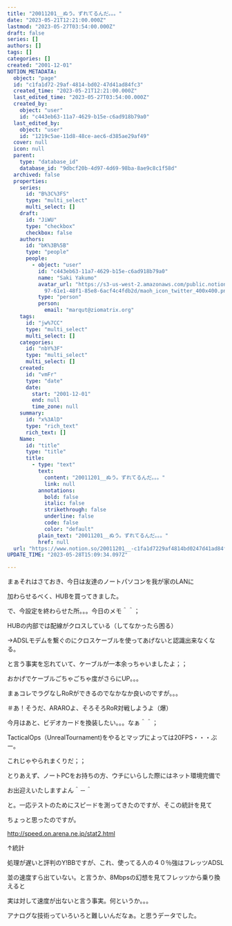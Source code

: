 ```yaml
---
title: "20011201__ぬう。ずれてるんだ。。。"
date: "2023-05-21T12:21:00.000Z"
lastmod: "2023-05-27T03:54:00.000Z"
draft: false
series: []
authors: []
tags: []
categories: []
created: "2001-12-01"
NOTION_METADATA:
  object: "page"
  id: "c1fa1d72-29af-4814-bd02-47d41ad84fc3"
  created_time: "2023-05-21T12:21:00.000Z"
  last_edited_time: "2023-05-27T03:54:00.000Z"
  created_by:
    object: "user"
    id: "c443eb63-11a7-4629-b15e-c6ad918b79a0"
  last_edited_by:
    object: "user"
    id: "1219c5ae-11d8-48ce-aec6-d385ae29af49"
  cover: null
  icon: null
  parent:
    type: "database_id"
    database_id: "9dbcf20b-4d97-4d69-98ba-8ae9c8c1f58d"
  archived: false
  properties:
    series:
      id: "B%3C%3FS"
      type: "multi_select"
      multi_select: []
    draft:
      id: "JiWU"
      type: "checkbox"
      checkbox: false
    authors:
      id: "bK%3B%5B"
      type: "people"
      people:
        - object: "user"
          id: "c443eb63-11a7-4629-b15e-c6ad918b79a0"
          name: "Saki Yakumo"
          avatar_url: "https://s3-us-west-2.amazonaws.com/public.notion-static.com/3ad1c4\
            97-61e1-48f1-85e8-6acf4c4fdb2d/maoh_icon_twitter_400x400.png"
          type: "person"
          person:
            email: "marqut@ziomatrix.org"
    tags:
      id: "jw%7CC"
      type: "multi_select"
      multi_select: []
    categories:
      id: "nbY%3F"
      type: "multi_select"
      multi_select: []
    created:
      id: "vmFr"
      type: "date"
      date:
        start: "2001-12-01"
        end: null
        time_zone: null
    summary:
      id: "x%3AlD"
      type: "rich_text"
      rich_text: []
    Name:
      id: "title"
      type: "title"
      title:
        - type: "text"
          text:
            content: "20011201__ぬう。ずれてるんだ。。。"
            link: null
          annotations:
            bold: false
            italic: false
            strikethrough: false
            underline: false
            code: false
            color: "default"
          plain_text: "20011201__ぬう。ずれてるんだ。。。"
          href: null
  url: "https://www.notion.so/20011201__-c1fa1d7229af4814bd0247d41ad84fc3"
UPDATE_TIME: "2023-05-28T15:09:34.097Z"

---
```

<link rel="stylesheet" href="https://cdn.jsdelivr.net/npm/katex@0.16.2/dist/katex.min.css" integrity="sha384-bYdxxUwYipFNohQlHt0bjN/LCpueqWz13HufFEV1SUatKs1cm4L6fFgCi1jT643X" crossorigin="anonymous">


まぁそれはさておき、今日は友達のノートパソコンを我が家のLANに


加わらせるべく、HUBを買ってきました。


で、今設定を終わらせた所。。。今日のメモ＾＾；


HUBの内部では配線がクロスしている（してなかったら困る）


→ADSLモデムを繋ぐのにクロスケーブルを使ってあげないと認識出来なくなる。


と言う事実を忘れていて、ケーブルが一本余っちゃいましたよ；；


おかげでケーブルごちゃごちゃ度がさらにUP。。。


まぁコレでラグなしRoRができるのでなかなか良いのですが。。。


＃あ！そうだ、ARAROよ、そろそろRoR対戦しようよ（爆）


今月はあと、ビデオカードを換装したい。。。なぁ＾＾；


TacticalOps（UnrealTournament)をやるとマップによっては20FPS・・・ぶー。


これじゃやられまくりだ；；


とりあえず、ノートPCをお持ちの方、ウチにいらした際にはネット環境完備で


お出迎えいたしますよん＾－＾


と。一応テストのためにスピードを測ってきたのですが、そこの統計を見て


ちょっと思ったのですが。


http://speed.on.arena.ne.jp/stat2.html


↑統計


処理が遅いと評判のY!BBですが、これ、使ってる人の４０％強はフレッツADSL


並の速度すら出ていない。と言うか、8Mbpsの幻想を見てフレッツから乗り換えると


実は対して速度が出ないと言う事実。何というか。。。


アナログな技術っていろいろと難しいんだなぁ。と思うデータでした。

